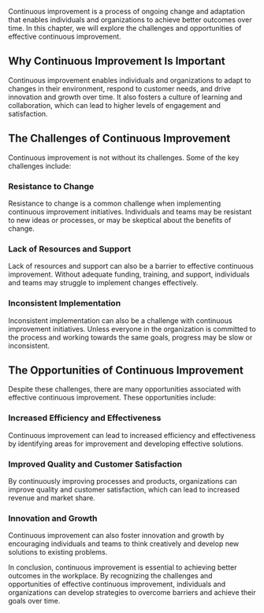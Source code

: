 
Continuous improvement is a process of ongoing change and adaptation that enables individuals and organizations to achieve better outcomes over time. In this chapter, we will explore the challenges and opportunities of effective continuous improvement.

Why Continuous Improvement Is Important
---------------------------------------

Continuous improvement enables individuals and organizations to adapt to changes in their environment, respond to customer needs, and drive innovation and growth over time. It also fosters a culture of learning and collaboration, which can lead to higher levels of engagement and satisfaction.

The Challenges of Continuous Improvement
----------------------------------------

Continuous improvement is not without its challenges. Some of the key challenges include:

### Resistance to Change

Resistance to change is a common challenge when implementing continuous improvement initiatives. Individuals and teams may be resistant to new ideas or processes, or may be skeptical about the benefits of change.

### Lack of Resources and Support

Lack of resources and support can also be a barrier to effective continuous improvement. Without adequate funding, training, and support, individuals and teams may struggle to implement changes effectively.

### Inconsistent Implementation

Inconsistent implementation can also be a challenge with continuous improvement initiatives. Unless everyone in the organization is committed to the process and working towards the same goals, progress may be slow or inconsistent.

The Opportunities of Continuous Improvement
-------------------------------------------

Despite these challenges, there are many opportunities associated with effective continuous improvement. These opportunities include:

### Increased Efficiency and Effectiveness

Continuous improvement can lead to increased efficiency and effectiveness by identifying areas for improvement and developing effective solutions.

### Improved Quality and Customer Satisfaction

By continuously improving processes and products, organizations can improve quality and customer satisfaction, which can lead to increased revenue and market share.

### Innovation and Growth

Continuous improvement can also foster innovation and growth by encouraging individuals and teams to think creatively and develop new solutions to existing problems.

In conclusion, continuous improvement is essential to achieving better outcomes in the workplace. By recognizing the challenges and opportunities of effective continuous improvement, individuals and organizations can develop strategies to overcome barriers and achieve their goals over time.
